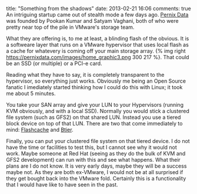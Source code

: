 title: "Something from the shadows"
date: 2013-02-21 16:06
comments: true
An intriguing startup came out of stealth mode a few days ago. [Pernix Data](https://pernixdata.com/) was founded by Pookan Kumar and Satyam Vaghani, both of who were pretty near top of the pile in VMware's storage team.
<!--more -->

What they are offering is, to me at least, a blinding flash of the obvious. It is a softweare layer that runs on a VMware hypervisor that uses local flash as a cache for whatevery is coming off your main storage array. {% img right https://pernixdata.com/images/home_graphic3.png 300 217 %}. That could be an SSD (or multiple) or a PCI-e card.

Reading what they have to say, it is completely transparent to the hypervisor, so everything just works. Obviously me being an Open Source fanatic I imediately started thinking how I could do this with Linux; it took me about 5 minutes.

You take your SAN array and give your LUN to your Hypervisors (running KVM obviously, and with a local SSD). Normally you would stick a clustered file system (such as GFS2) on that shared LUN. Instead you use a tiered block device on top of that LUN. There are two that come immediately to mind: [Flashcache](https://github.com/facebook/flashcache/) and [Btier](https://sourceforge.net/projects/tier/files/). 

Finally, you can put your clustered file system on that tiered device. I do not have the time or facilities to test this, but I cannot see why it would not work. Maybe someone at Red Hat (seeing as they do the bulk of KVM and GFS2 development) can run with this and see what happens.
What their plans are I do not know. It is very early days, maybe they will be a success maybe not. As they are both ex-VMware, I would not be at all surprised if they get bought back into the VMware fold. Certainly this is a functionality that I would have like to have seen in the past.
